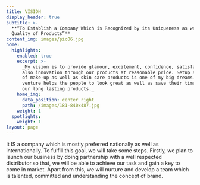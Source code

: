 ```yaml
---
title: VISION
display_header: true
subtitle: >-
  **“To Establish a Company Which is Recognized by its Uniqueness as well as
  Quality of Products”**
content_img: images/pic06.jpg
home:
  highlights:
    enabled: true
    excerpt: >-
      _My vision is to provide glamour, excitement, confidence, satisfaction and
      also innovation through our products at reasonable price. Setup a business
      of make-up as well as skin care products is one of my big dreams. This
      venture helps the people to look great as well as save their time by using
      our long lasting products._
    home_img:
      data_position: center right
      path: /images/181-840x487.jpg
    weight: 1
  spotlights:
    weight: 1
layout: page
---
```

It IS a company which is mostly preferred nationally as well as internationally. To fulfill this goal, we will take some steps. Firstly, we plan to launch our business by doing partnership with a well respected distributor.so that, we will be able to achieve our task and gain a key to come in market. Apart from this, we will nurture and develop a team which is talented, committed and understanding the concept of brand.

